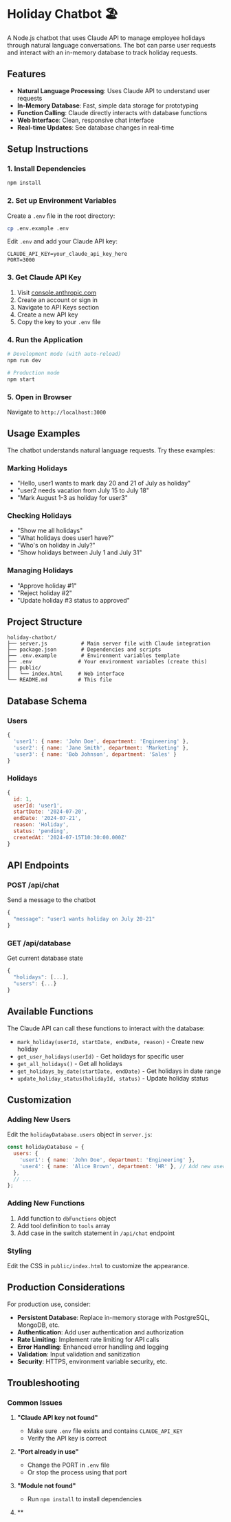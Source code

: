 # Holiday Chatbot 🏖️

A Node.js chatbot that uses Claude API to manage employee holidays through natural language conversations. The bot can parse user requests and interact with an in-memory database to track holiday requests.

## Features

- **Natural Language Processing**: Uses Claude API to understand user requests
- **In-Memory Database**: Fast, simple data storage for prototyping
- **Function Calling**: Claude directly interacts with database functions
- **Web Interface**: Clean, responsive chat interface
- **Real-time Updates**: See database changes in real-time

## Setup Instructions

### 1. Install Dependencies

```bash
npm install
```

### 2. Set up Environment Variables

Create a `.env` file in the root directory:

```bash
cp .env.example .env
```

Edit `.env` and add your Claude API key:

```
CLAUDE_API_KEY=your_claude_api_key_here
PORT=3000
```

### 3. Get Claude API Key

1. Visit [console.anthropic.com](https://console.anthropic.com)
2. Create an account or sign in
3. Navigate to API Keys section
4. Create a new API key
5. Copy the key to your `.env` file

### 4. Run the Application

```bash
# Development mode (with auto-reload)
npm run dev

# Production mode
npm start
```

### 5. Open in Browser

Navigate to `http://localhost:3000`

## Usage Examples

The chatbot understands natural language requests. Try these examples:

### Marking Holidays
- "Hello, user1 wants to mark day 20 and 21 of July as holiday"
- "user2 needs vacation from July 15 to July 18"
- "Mark August 1-3 as holiday for user3"

### Checking Holidays
- "Show me all holidays"
- "What holidays does user1 have?"
- "Who's on holiday in July?"
- "Show holidays between July 1 and July 31"

### Managing Holidays
- "Approve holiday #1"
- "Reject holiday #2"
- "Update holiday #3 status to approved"

## Project Structure

```
holiday-chatbot/
├── server.js           # Main server file with Claude integration
├── package.json        # Dependencies and scripts
├── .env.example        # Environment variables template
├── .env               # Your environment variables (create this)
├── public/
│   └── index.html     # Web interface
└── README.md          # This file
```

## Database Schema

### Users
```javascript
{
  'user1': { name: 'John Doe', department: 'Engineering' },
  'user2': { name: 'Jane Smith', department: 'Marketing' },
  'user3': { name: 'Bob Johnson', department: 'Sales' }
}
```

### Holidays
```javascript
{
  id: 1,
  userId: 'user1',
  startDate: '2024-07-20',
  endDate: '2024-07-21',
  reason: 'Holiday',
  status: 'pending',
  createdAt: '2024-07-15T10:30:00.000Z'
}
```

## API Endpoints

### POST /api/chat
Send a message to the chatbot
```javascript
{
  "message": "user1 wants holiday on July 20-21"
}
```

### GET /api/database
Get current database state
```javascript
{
  "holidays": [...],
  "users": {...}
}
```

## Available Functions

The Claude API can call these functions to interact with the database:

- `mark_holiday(userId, startDate, endDate, reason)` - Create new holiday
- `get_user_holidays(userId)` - Get holidays for specific user
- `get_all_holidays()` - Get all holidays
- `get_holidays_by_date(startDate, endDate)` - Get holidays in date range
- `update_holiday_status(holidayId, status)` - Update holiday status

## Customization

### Adding New Users
Edit the `holidayDatabase.users` object in `server.js`:

```javascript
const holidayDatabase = {
  users: {
    'user1': { name: 'John Doe', department: 'Engineering' },
    'user4': { name: 'Alice Brown', department: 'HR' }, // Add new user
  },
  // ...
};
```

### Adding New Functions
1. Add function to `dbFunctions` object
2. Add tool definition to `tools` array
3. Add case in the switch statement in `/api/chat` endpoint

### Styling
Edit the CSS in `public/index.html` to customize the appearance.

## Production Considerations

For production use, consider:

- **Persistent Database**: Replace in-memory storage with PostgreSQL, MongoDB, etc.
- **Authentication**: Add user authentication and authorization
- **Rate Limiting**: Implement rate limiting for API calls
- **Error Handling**: Enhanced error handling and logging
- **Validation**: Input validation and sanitization
- **Security**: HTTPS, environment variable security, etc.

## Troubleshooting

### Common Issues

1. **"Claude API key not found"**
   - Make sure `.env` file exists and contains `CLAUDE_API_KEY`
   - Verify the API key is correct

2. **"Port already in use"**
   - Change the PORT in `.env` file
   - Or stop the process using that port

3. **"Module not found"**
   - Run `npm install` to install dependencies

4. **